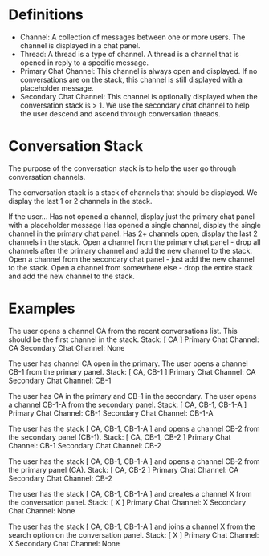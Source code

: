# Definitions

- Channel: A collection of messages between one or more users.  The channel is displayed in a chat panel.
- Thread: A thread is a type of channel.  A thread is a channel that is opened in reply to a specific message.
- Primary Chat Channel: This channel is always open and displayed.  If no conversations are on the stack, this channel is still displayed with a placeholder message.
- Secondary Chat Channel: This channel is optionally displayed when the conversation stack is > 1.  We use the secondary chat channel to help the user descend and ascend through conversation threads.

# Conversation Stack

The purpose of the conversation stack is to help the user go through conversation channels.

The conversation stack is a stack of channels that should be displayed.  We display the last 1 or 2 channels in the stack.

If the user...
    Has not opened a channel, display just the primary chat panel with a placeholder message
    Has opened a single channel, display the single channel in the primary chat panel.
    Has 2+ channels open, display the last 2 channels in the stack.
    Open a channel from the primary chat panel - drop all channels after the primary channel and add the new channel to the stack.
    Open a channel from the secondary chat panel - just add the new channel to the stack.
    Open a channel from somewhere else - drop the entire stack and add the new channel to the stack.

# Examples

The user opens a channel CA from the recent conversations list.  This should be the first channel in the stack.
    Stack: [ CA ]
    Primary Chat Channel: CA
    Secondary Chat Channel: None

The user has channel CA open in the primary.  The user opens a channel CB-1 from the primary panel.
    Stack: [ CA, CB-1 ]
    Primary Chat Channel: CA
    Secondary Chat Channel: CB-1

The user has CA in the primary and CB-1 in the secondary.  The user opens a channel CB-1-A from the secondary panel.
    Stack: [ CA, CB-1, CB-1-A ]
    Primary Chat Channel: CB-1
    Secondary Chat Channel: CB-1-A

The user has the stack [ CA, CB-1, CB-1-A ] and opens a channel CB-2 from the secondary panel (CB-1).
    Stack: [ CA, CB-1, CB-2 ]
    Primary Chat Channel: CB-1
    Secondary Chat Channel: CB-2

The user has the stack [ CA, CB-1, CB-1-A ] and opens a channel CB-2 from the primary panel (CA).
    Stack: [ CA, CB-2 ]
    Primary Chat Channel: CA
    Secondary Chat Channel: CB-2

The user has the stack [ CA, CB-1, CB-1-A ] and creates a channel X from the conversation panel.
    Stack: [ X ]
    Primary Chat Channel: X
    Secondary Chat Channel: None

The user has the stack [ CA, CB-1, CB-1-A ] and joins a channel X from the search option on the conversation panel.
    Stack: [ X ]
    Primary Chat Channel: X
    Secondary Chat Channel: None
